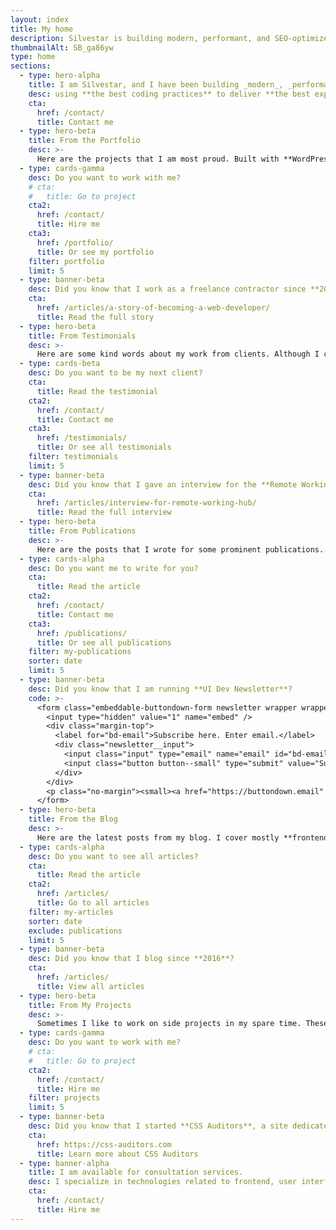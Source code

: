 ```yaml
---
layout: index
title: My home
description: Silvestar is building modern, performant, and SEO-optimized websites since 2012 using the best coding practices to deliver the best experience for every user.
thumbnailAlt: SB_ga86yw
type: home
sections:
  - type: hero-alpha
    title: I am Silvestar, and I have been building _modern_, _performant_, and _SEO-optimized_ websites since 2012
    desc: using **the best coding practices** to deliver **the best experience** for every user.
    cta:
      href: /contact/
      title: Contact me
  - type: hero-beta
    title: From the Portfolio
    desc: >-
      Here are the projects that I am most proud. Built with **WordPress**, **Shopify**, **Jekyll**, and **Hugo**, among others.
  - type: cards-gamma
    desc: Do you want to work with me?
    # cta:
    #   title: Go to project
    cta2:
      href: /contact/
      title: Hire me
    cta3:
      href: /portfolio/
      title: Or see my portfolio
    filter: portfolio
    limit: 5
  - type: banner-beta
    desc: Did you know that I work as a freelance contractor since **2017**?
    cta:
      href: /articles/a-story-of-becoming-a-web-developer/
      title: Read the full story
  - type: hero-beta
    title: From Testimonials
    desc: >-
      Here are some kind words about my work from clients. Although I collaborated with clients from more than 10 countries, most of them come from **The United States**.
  - type: cards-beta
    desc: Do you want to be my next client?
    cta:
      title: Read the testimonial
    cta2:
      href: /contact/
      title: Contact me
    cta3:
      href: /testimonials/
      title: Or see all testimonials
    filter: testimonials
    limit: 5
  - type: banner-beta
    desc: Did you know that I gave an interview for the **Remote Working Hub**?
    cta:
      href: /articles/interview-for-remote-working-hub/
      title: Read the full interview
  - type: hero-beta
    title: From Publications
    desc: >-
      Here are the posts that I wrote for some prominent publications. I wrote for **Smashing Magazine**, **CSS Tricks**, **LogRocket**, and **Toptal**.
  - type: cards-alpha
    desc: Do you want me to write for you?
    cta:
      title: Read the article
    cta2:
      href: /contact/
      title: Contact me
    cta3:
      href: /publications/
      title: Or see all publications
    filter: my-publications
    sorter: date
    limit: 5
  - type: banner-beta
    desc: Did you know that I am running **UI Dev Newsletter**?
    code: >-
      <form class="embeddable-buttondown-form newsletter wrapper wrapper--gamma margin-top text-left" action="https://buttondown.email/api/emails/embed-subscribe/starbist" method="post" target="popupwindow" onsubmit="window.open('https://buttondown.email/starbist', 'popupwindow')">
        <input type="hidden" value="1" name="embed" />
        <div class="margin-top">
          <label for="bd-email">Subscribe here. Enter email.</label>
          <div class="newsletter__input">
            <input class="input" type="email" name="email" id="bd-email" />
            <input class="button button--small" type="submit" value="Subscribe" />
          </div>
        </div>
        <p class="no-margin"><small><a href="https://buttondown.email" target="_blank" rel="noreferrer">Powered by Buttondown</a></small></p>
      </form>
  - type: hero-beta
    title: From the Blog
    desc: >-
      Here are the latest posts from my blog. I cover mostly **frontend**, **JAMstack**, and **freelancing** topics.
  - type: cards-alpha
    desc: Do you want to see all articles?
    cta:
      title: Read the article
    cta2:
      href: /articles/
      title: Go to all articles
    filter: my-articles
    sorter: date
    exclude: publications
    limit: 5
  - type: banner-beta
    desc: Did you know that I blog since **2016**?
    cta:
      href: /articles/
      title: View all articles
  - type: hero-beta
    title: From My Projects
    desc: >-
      Sometimes I like to work on side projects in my spare time. These are my open-source side projects.
  - type: cards-gamma
    desc: Do you want to work with me?
    # cta:
    #   title: Go to project
    cta2:
      href: /contact/
      title: Hire me
    filter: projects
    limit: 5
  - type: banner-beta
    desc: Did you know that I started **CSS Auditors**, a site dedicated to **auditing CSS**?
    cta:
      href: https://css-auditors.com
      title: Learn more about CSS Auditors
  - type: banner-alpha
    title: I am available for consultation services.
    desc: I specialize in technologies related to frontend, user interface, and website development.
    cta:
      href: /contact/
      title: Hire me
---
```

